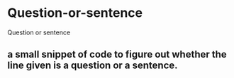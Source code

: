 # Question-or-sentence
Question or sentence


## a small snippet of code to figure out whether the line given is a question or a sentence.
